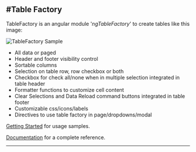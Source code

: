 ﻿
#Table Factory
------------------------------------------------------------------------
TableFactory is an angular module '*ngTableFactory*' to create tables like this image:

![TableFactory Sample](images/table-whole.png)

- All data or paged
- Header and footer visibility control
- Sortable columns
- Selection on table row, row checkbox or both
- Checkbox for check all/none when in multiple selection integrated in table header
- Formatter functions to customize cell content
- Clear Selections and Data Reload command buttons integrated in table footer
- Customizable css/icons/labels
- Directives to use table factory in page/dropdowns/modal

[Getting Started](docs/getting-started.md) for usage samples.

[Documentation](docs/summary.md) for a complete reference.

------------------------------------------------------------------------
